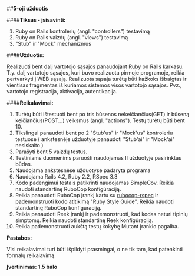 ##**5-oji užduotis**

####**Tiksas - įsisavinti:**
  1. Ruby on Rails kontrolerių (angl. "controllers") testavimą
  2. Ruby on Rails vaizdų (angl. "views") testavimą
  3. "Stub" ir "Mock" mechanizmus 

####**Užduotis:**
  
  Realizuoti bent dalį vartotojo sąsajos panaudojant Ruby on Rails karkasu. T.y. dalį vartotojo sąsajos, kuri buvo realizuota pirmoje programoje, reikia pertvarkyti į WEB sąsają. Realizuota sąsaja turėtų būti kažkoks išbaigtas ir vientisas fragmentas iš kuriamos sistemos visos vartotojo sąsajos. Pvz., vartotojo registracija, aktivacija, autentikacija. 

####**Reikalavimai:**
  1. Turėtų būti ištestuoti bent po tris būsenos nekeičiančius(GET) ir būseną keičiančius(POST...) veiksmus (angl. "actions"). Testų turėtų būti bent 10.
  2. Tikslingai panaudoti bent po 2 "Stub'us" ir "Mock'us" kontroleriu testuose ( ankstesnėje užduotyje panaudoti "Stub'ai" ir "Mock'ai" nesiskaito )
  3. Parašyti bent 5 vaizdų testus.
  4. Testiniams duomenims paruošti naudojamas II užduotyje pasirinktas būdas.
  5. Naudojama ankstesnėse užduotyse padaryta programa
  6. Naudojama Rails 4.2, Ruby 2.2, RSpec 3.3
  7. Kodo padengimui testais patikrinti naudojamas SimpleCov. Reikia naudoti standartinę RuboCop konfigūraciją. 
  8. Reikia panaudoti RuboCop įrankį kartu su [rubocop-rspec](https://github.com/backus/rubocop-rspec) ir pademonstruoti kodo atitikimą "Ruby Style Guide". Reikia naudoti standartinę RuboCop konfigūraciją.
  9. Reikia panaudoti Reek įrankį ir pademonstruoti, kad kodas neturi tipinių simptomų. Reikia naudoti standartinę Reek konfigūraciją.
 10. Reikia pademonstruoti aukštą testų kokybę Mutant įrankio pagalba.

**Pastabos:**

Visi reikalavimai turi būti išpildyti prasmingai, o ne tik tam, kad patenkinti formalų reikalavimą.

**Įvertinimas: 1.5 balo**
